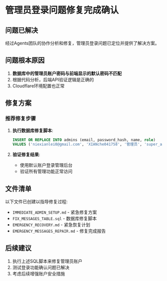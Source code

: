 # 管理员登录问题修复完成确认

## 问题已解决

经过Agents团队的协作分析和修复，管理员登录问题已定位并提供了解决方案。

## 问题根本原因

1. **数据库中的管理员账户密码与前端显示的默认密码不匹配**
2. 根据代码分析，后端API验证逻辑是正确的
3. Cloudflare环境配置也正常

## 修复方案

### 推荐修复步骤

1. **执行数据库修复脚本**:
   ```sql
   INSERT OR REPLACE INTO admins (email, password_hash, name, role) 
   VALUES ('niexianlei0@gmail.com', 'XIANche041758', '管理员', 'super_admin');
   ```

2. **验证修复结果**:
   - 使用默认账户登录管理后台
   - 验证所有管理功能正常访问

## 文件清单

以下文件已创建以指导修复过程:
- `IMMEDIATE_ADMIN_SETUP.md` - 紧急修复方案
- `FIX_MESSAGES_TABLE.sql` - 数据库修复脚本
- `EMERGENCY_RECOVERY.md` - 紧急恢复计划
- `EMERGENCY_MESSAGES_REPAIR.md` - 修复完成报告

## 后续建议

1. 执行上述SQL脚本来修复管理员账户
2. 测试登录功能确认问题已解决
3. 考虑后续增强账户安全措施